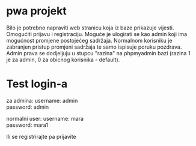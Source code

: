 # pwa projekt
Bilo je potrebno napraviti web stranicu koja iz baze prikazuje vijesti.
Omogućiti prijavu i registraciju. Moguće je ulogirati se kao admin koji ima mogućnost promjene postojećeg sadržaja. Normalnom korisniku je zabranjen pristup promjeni sadržaja te samo ispisuje poruku pozdrava. Admin prava se dodjeljuju u stupcu "razina" na phpmyadmin bazi (razina 1 je za admin, 0 za obicnog korisnika - default).

# Test login-a
za admina: username: admin  
           password: admin

normalni user:  username: mara  
          password: mara1
          
Ili se registrirajte pa prijavite


     
